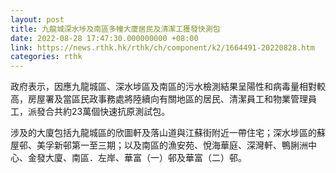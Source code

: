 ```yaml
---
layout: post
title: 九龍城深水埗及南區多幢大廈居民及清潔工獲發快測包
date: 2022-08-28 17:47:30.000000000 +08:00
link: https://news.rthk.hk/rthk/ch/component/k2/1664491-20220828.htm
categories: rthk
---
```


政府表示，因應九龍城區、深水埗區及南區的污水檢測結果呈陽性和病毒量相對較高，房屋署及當區民政事務處將陸續向有關地區的居民、清潔員工和物業管理員工，派發合共約23萬個快速抗原測試包。
 
涉及的大廈包括九龍城區的欣圖軒及落山道與江蘇街附近一帶住宅；深水埗區的蘇屋邨、美孚新邨第一至三期；以及南區的漁安苑、悅海華庭、深灣軒、鴨脷洲中心、金發大廈、南區．左岸、華富（一）邨及華富（二）邨。
